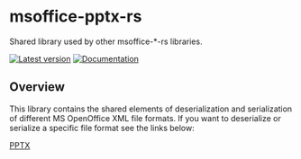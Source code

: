 # msoffice-pptx-rs

Shared library used by other msoffice-*-rs libraries.

[![Latest version](https://img.shields.io/crates/v/msoffice_pptx.svg)](https://crates.io/crates/msoffice_pptx)
[![Documentation](https://docs.rs/msoffice_pptx/badge.svg)](https://docs.rs/msoffice_pptx)

## Overview
This library contains the shared elements of deserialization and serialization of different MS OpenOffice XML file formats. If you want to deserialize or serialize a specific file format see the links below:

[PPTX](https://github.com/dam4rus/msoffice-pptx-rs)

